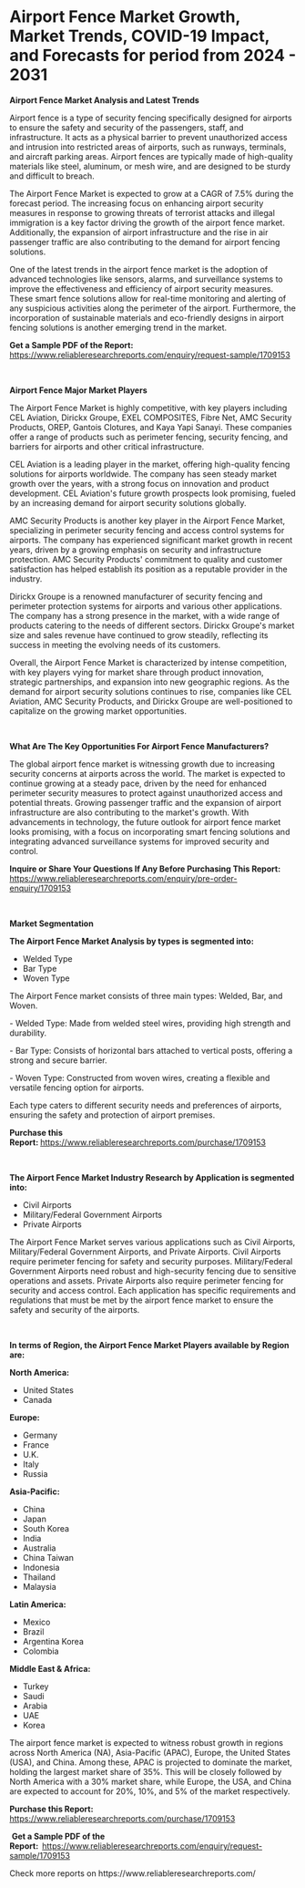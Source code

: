 <p><h1>Airport Fence Market Growth, Market Trends, COVID-19 Impact, and Forecasts for period from 2024 - 2031</h1></p><p><strong>Airport Fence Market Analysis and Latest Trends</strong></p>
<p><p>Airport fence is a type of security fencing specifically designed for airports to ensure the safety and security of the passengers, staff, and infrastructure. It acts as a physical barrier to prevent unauthorized access and intrusion into restricted areas of airports, such as runways, terminals, and aircraft parking areas. Airport fences are typically made of high-quality materials like steel, aluminum, or mesh wire, and are designed to be sturdy and difficult to breach.</p><p>The Airport Fence Market is expected to grow at a CAGR of 7.5% during the forecast period. The increasing focus on enhancing airport security measures in response to growing threats of terrorist attacks and illegal immigration is a key factor driving the growth of the airport fence market. Additionally, the expansion of airport infrastructure and the rise in air passenger traffic are also contributing to the demand for airport fencing solutions. </p><p>One of the latest trends in the airport fence market is the adoption of advanced technologies like sensors, alarms, and surveillance systems to improve the effectiveness and efficiency of airport security measures. These smart fence solutions allow for real-time monitoring and alerting of any suspicious activities along the perimeter of the airport. Furthermore, the incorporation of sustainable materials and eco-friendly designs in airport fencing solutions is another emerging trend in the market.</p></p>
<p><strong>Get a Sample PDF of the Report:&nbsp;</strong> <a href="https://www.reliableresearchreports.com/enquiry/request-sample/1709153">https://www.reliableresearchreports.com/enquiry/request-sample/1709153</a></p>
<p>&nbsp;</p>
<p><strong>Airport Fence Major Market Players</strong></p>
<p><p>The Airport Fence Market is highly competitive, with key players including CEL Aviation, Dirickx Groupe, EXEL COMPOSITES, Fibre Net, AMC Security Products, OREP, Gantois Clotures, and Kaya Yapi Sanayi. These companies offer a range of products such as perimeter fencing, security fencing, and barriers for airports and other critical infrastructure.</p><p>CEL Aviation is a leading player in the market, offering high-quality fencing solutions for airports worldwide. The company has seen steady market growth over the years, with a strong focus on innovation and product development. CEL Aviation's future growth prospects look promising, fueled by an increasing demand for airport security solutions globally.</p><p>AMC Security Products is another key player in the Airport Fence Market, specializing in perimeter security fencing and access control systems for airports. The company has experienced significant market growth in recent years, driven by a growing emphasis on security and infrastructure protection. AMC Security Products' commitment to quality and customer satisfaction has helped establish its position as a reputable provider in the industry.</p><p>Dirickx Groupe is a renowned manufacturer of security fencing and perimeter protection systems for airports and various other applications. The company has a strong presence in the market, with a wide range of products catering to the needs of different sectors. Dirickx Groupe's market size and sales revenue have continued to grow steadily, reflecting its success in meeting the evolving needs of its customers.</p><p>Overall, the Airport Fence Market is characterized by intense competition, with key players vying for market share through product innovation, strategic partnerships, and expansion into new geographic regions. As the demand for airport security solutions continues to rise, companies like CEL Aviation, AMC Security Products, and Dirickx Groupe are well-positioned to capitalize on the growing market opportunities.</p></p>
<p>&nbsp;</p>
<p><strong>What Are The Key Opportunities For Airport Fence Manufacturers?</strong></p>
<p><p>The global airport fence market is witnessing growth due to increasing security concerns at airports across the world. The market is expected to continue growing at a steady pace, driven by the need for enhanced perimeter security measures to protect against unauthorized access and potential threats. Growing passenger traffic and the expansion of airport infrastructure are also contributing to the market's growth. With advancements in technology, the future outlook for airport fence market looks promising, with a focus on incorporating smart fencing solutions and integrating advanced surveillance systems for improved security and control.</p></p>
<p><strong>Inquire or Share Your Questions If Any Before Purchasing This Report:</strong> <a href="https://www.reliableresearchreports.com/enquiry/pre-order-enquiry/1709153">https://www.reliableresearchreports.com/enquiry/pre-order-enquiry/1709153</a></p>
<p>&nbsp;</p>
<p><strong>Market Segmentation</strong></p>
<p><strong>The Airport Fence Market Analysis by types is segmented into:</strong></p>
<p><ul><li>Welded Type</li><li>Bar Type</li><li>Woven Type</li></ul></p>
<p><p>The Airport Fence market consists of three main types: Welded, Bar, and Woven. </p><p>- Welded Type: Made from welded steel wires, providing high strength and durability.</p><p>- Bar Type: Consists of horizontal bars attached to vertical posts, offering a strong and secure barrier.</p><p>- Woven Type: Constructed from woven wires, creating a flexible and versatile fencing option for airports.</p><p>Each type caters to different security needs and preferences of airports, ensuring the safety and protection of airport premises.</p></p>
<p><strong>Purchase this Report:&nbsp;</strong><a href="https://www.reliableresearchreports.com/purchase/1709153">https://www.reliableresearchreports.com/purchase/1709153</a></p>
<p>&nbsp;</p>
<p><strong>The Airport Fence Market Industry Research by Application is segmented into:</strong></p>
<p><ul><li>Civil Airports</li><li>Military/Federal Government Airports</li><li>Private Airports</li></ul></p>
<p><p>The Airport Fence Market serves various applications such as Civil Airports, Military/Federal Government Airports, and Private Airports. Civil Airports require perimeter fencing for safety and security purposes. Military/Federal Government Airports need robust and high-security fencing due to sensitive operations and assets. Private Airports also require perimeter fencing for security and access control. Each application has specific requirements and regulations that must be met by the airport fence market to ensure the safety and security of the airports.</p></p>
<p>&nbsp;</p>
<p><strong>In terms of Region, the Airport Fence Market Players available by Region are:</strong></p>
<p>
    <p> <strong> North America: </strong>
        <ul>
            <li>United States</li>
            <li>Canada</li>
        </ul>
        </p> 
    <p> <strong> Europe: </strong>
        <ul>
            <li>Germany</li>
            <li>France</li>
            <li>U.K.</li>
            <li>Italy</li>
            <li>Russia</li>
        </ul>
        </p> 
    <p> <strong> Asia-Pacific: </strong>
        <ul>
            <li>China</li>
            <li>Japan</li>
            <li>South Korea</li>
            <li>India</li>
            <li>Australia</li>
            <li>China Taiwan</li>
            <li>Indonesia</li>
            <li>Thailand</li>
            <li>Malaysia</li>
        </ul>
        </p> 
    <p> <strong> Latin America: </strong>
        <ul>
            <li>Mexico</li>
            <li>Brazil</li>
            <li>Argentina Korea</li>
            <li>Colombia</li>
        </ul>
        </p> 
    <p> <strong> Middle East & Africa: </strong>
        <ul>
            <li>Turkey</li>
            <li>Saudi</li>
            <li>Arabia</li>
            <li>UAE</li>
            <li>Korea</li>
        </ul>
    </p>
    </p>
<p><p>The airport fence market is expected to witness robust growth in regions across North America (NA), Asia-Pacific (APAC), Europe, the United States (USA), and China. Among these, APAC is projected to dominate the market, holding the largest market share of 35%. This will be closely followed by North America with a 30% market share, while Europe, the USA, and China are expected to account for 20%, 10%, and 5% of the market respectively.</p></p>
<p><strong>Purchase this Report: </strong><a href="https://www.reliableresearchreports.com/purchase/1709153">https://www.reliableresearchreports.com/purchase/1709153</a></p>
<p>&nbsp;<strong>Get a Sample PDF of the Report:&nbsp;&nbsp;</strong><a href="https://www.reliableresearchreports.com/enquiry/request-sample/1709153">https://www.reliableresearchreports.com/enquiry/request-sample/1709153</a></p>
<p><strong></strong></p>
<p>Check more reports on https://www.reliableresearchreports.com/</p>